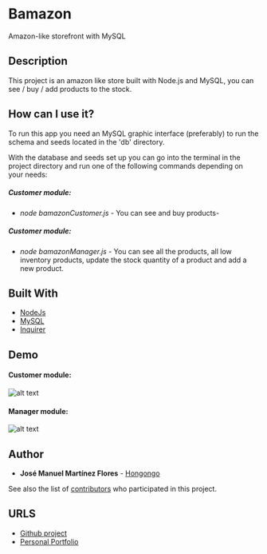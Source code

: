 # Bamazon
Amazon-like storefront with MySQL

## Description
This project is an amazon like store built with Node.js and MySQL, you can see / buy / add products to the stock.

## How can I use it?
To run this app you need an MySQL graphic interface (preferably) to run the schema and seeds located in the 'db' directory.

With the database and seeds set up you can go into the terminal in the project directory and run one of the following commands depending on your needs:

##### Customer module:
* *node bamazonCustomer.js* - You can see and buy products-

##### Customer module:
* *node bamazonManager.js* - You can see all the products, all low inventory products, update the stock quantity of a product and add a new product.

## Built With
* [NodeJs](https://nodejs.org/en/)
* [MySQL](https://www.npmjs.com/package/mysql)
* [Inquirer](https://www.npmjs.com/package/inquirer)

## Demo
#### Customer module:
![alt text](https://github.com/Hongongo/Bamazon/blob/master/demo/bamazonCustomer.gif "Demo Gif")

#### Manager module:
![alt text](https://github.com/Hongongo/Bamazon/blob/master/demo/bamazonManager.gif "Demo Gif")

## Author

* **José Manuel Martínez Flores** - [Hongongo](https://github.com/Hongongo/)

See also the list of [contributors](https://github.com/Hongongo/Bamazon/graphs/contributors) who participated in this project.

## URLS

* [Github project](https://github.com/Hongongo/Bamazon)
* [Personal Portfolio](https://hongongo.github.io/Portfolio/)
